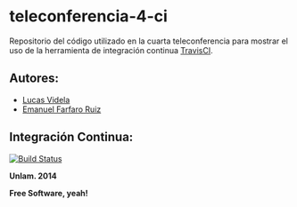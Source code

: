 teleconferencia-4-ci
====================

Repositorio del código utilizado en la cuarta teleconferencia para mostrar el uso de la herramienta de integración continua [TravisCI](http://travis-ci.org/).

Autores:
---

- [Lucas Videla](mailto:videlalucas@gmail.com)
- [Emanuel Farfaro Ruiz](mailto:manufarfaro@gmail.com)

Integración Continua:
---

[![Build Status](https://travis-ci.org/nac-testing/teleconferencia-4-ci.svg)](https://travis-ci.org/nac-testing/teleconferencia-4-ci)


**Unlam. 2014**

**Free Software, yeah!**
